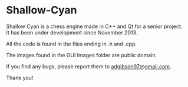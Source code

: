 Shallow-Cyan
============

Shallow Cyan is a chess engine made in C++ and Qt for a senior project.  
It has been under development since November 2013. 

All the code is found in the files ending in .h and .cpp.

The images found in the GUI Images folder are public domain.


If you find any bugs, please report them to adgibson97@gmail.com.

Thank you!
